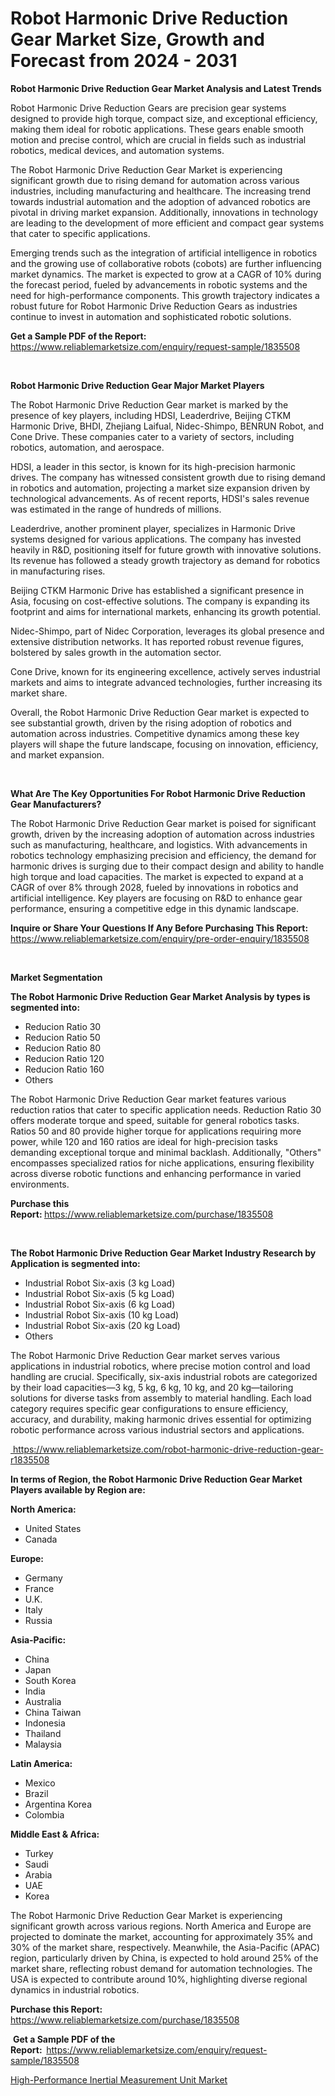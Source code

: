 <p><h1>Robot Harmonic Drive Reduction Gear Market Size, Growth and Forecast from 2024 - 2031</h1></p><p><strong>Robot Harmonic Drive Reduction Gear Market Analysis and Latest Trends</strong></p>
<p><p>Robot Harmonic Drive Reduction Gears are precision gear systems designed to provide high torque, compact size, and exceptional efficiency, making them ideal for robotic applications. These gears enable smooth motion and precise control, which are crucial in fields such as industrial robotics, medical devices, and automation systems. </p><p>The Robot Harmonic Drive Reduction Gear Market is experiencing significant growth due to rising demand for automation across various industries, including manufacturing and healthcare. The increasing trend towards industrial automation and the adoption of advanced robotics are pivotal in driving market expansion. Additionally, innovations in technology are leading to the development of more efficient and compact gear systems that cater to specific applications.</p><p>Emerging trends such as the integration of artificial intelligence in robotics and the growing use of collaborative robots (cobots) are further influencing market dynamics. The market is expected to grow at a CAGR of 10% during the forecast period, fueled by advancements in robotic systems and the need for high-performance components. This growth trajectory indicates a robust future for Robot Harmonic Drive Reduction Gears as industries continue to invest in automation and sophisticated robotic solutions.</p></p>
<p><strong>Get a Sample PDF of the Report:&nbsp;</strong> <a href="https://www.reliablemarketsize.com/enquiry/request-sample/1835508?utm_campaign=1832&utm_medium=2&utm_source=Github&utm_content=ia&utm_term=31122024&utm_id=robot-harmonic-drive-reduction-gear">https://www.reliablemarketsize.com/enquiry/request-sample/1835508</a></p>
<p>&nbsp;</p>
<p><strong>Robot Harmonic Drive Reduction Gear Major Market Players</strong></p>
<p><p>The Robot Harmonic Drive Reduction Gear market is marked by the presence of key players, including HDSI, Leaderdrive, Beijing CTKM Harmonic Drive, BHDI, Zhejiang Laifual, Nidec-Shimpo, BENRUN Robot, and Cone Drive. These companies cater to a variety of sectors, including robotics, automation, and aerospace.</p><p>HDSI, a leader in this sector, is known for its high-precision harmonic drives. The company has witnessed consistent growth due to rising demand in robotics and automation, projecting a market size expansion driven by technological advancements. As of recent reports, HDSI's sales revenue was estimated in the range of hundreds of millions.</p><p>Leaderdrive, another prominent player, specializes in Harmonic Drive systems designed for various applications. The company has invested heavily in R&D, positioning itself for future growth with innovative solutions. Its revenue has followed a steady growth trajectory as demand for robotics in manufacturing rises.</p><p>Beijing CTKM Harmonic Drive has established a significant presence in Asia, focusing on cost-effective solutions. The company is expanding its footprint and aims for international markets, enhancing its growth potential.</p><p>Nidec-Shimpo, part of Nidec Corporation, leverages its global presence and extensive distribution networks. It has reported robust revenue figures, bolstered by sales growth in the automation sector.</p><p>Cone Drive, known for its engineering excellence, actively serves industrial markets and aims to integrate advanced technologies, further increasing its market share.</p><p>Overall, the Robot Harmonic Drive Reduction Gear market is expected to see substantial growth, driven by the rising adoption of robotics and automation across industries. Competitive dynamics among these key players will shape the future landscape, focusing on innovation, efficiency, and market expansion.</p></p>
<p>&nbsp;</p>
<p><strong>What Are The Key Opportunities For Robot Harmonic Drive Reduction Gear Manufacturers?</strong></p>
<p><p>The Robot Harmonic Drive Reduction Gear market is poised for significant growth, driven by the increasing adoption of automation across industries such as manufacturing, healthcare, and logistics. With advancements in robotics technology emphasizing precision and efficiency, the demand for harmonic drives is surging due to their compact design and ability to handle high torque and load capacities. The market is expected to expand at a CAGR of over 8% through 2028, fueled by innovations in robotics and artificial intelligence. Key players are focusing on R&D to enhance gear performance, ensuring a competitive edge in this dynamic landscape.</p></p>
<p><strong>Inquire or Share Your Questions If Any Before Purchasing This Report:</strong> <a href="https://www.reliablemarketsize.com/enquiry/pre-order-enquiry/1835508?utm_campaign=1832&utm_medium=2&utm_source=Github&utm_content=ia&utm_term=31122024&utm_id=robot-harmonic-drive-reduction-gear">https://www.reliablemarketsize.com/enquiry/pre-order-enquiry/1835508</a></p>
<p>&nbsp;</p>
<p><strong>Market Segmentation</strong></p>
<p><strong>The Robot Harmonic Drive Reduction Gear Market Analysis by types is segmented into:</strong></p>
<p><ul><li>Reducion Ratio 30</li><li>Reducion Ratio 50</li><li>Reducion Ratio 80</li><li>Reducion Ratio 120</li><li>Reducion Ratio 160</li><li>Others</li></ul></p>
<p><p>The Robot Harmonic Drive Reduction Gear market features various reduction ratios that cater to specific application needs. Reduction Ratio 30 offers moderate torque and speed, suitable for general robotics tasks. Ratios 50 and 80 provide higher torque for applications requiring more power, while 120 and 160 ratios are ideal for high-precision tasks demanding exceptional torque and minimal backlash. Additionally, "Others" encompasses specialized ratios for niche applications, ensuring flexibility across diverse robotic functions and enhancing performance in varied environments.</p></p>
<p><strong>Purchase this Report:&nbsp;</strong><a href="https://www.reliablemarketsize.com/purchase/1835508?utm_campaign=1832&utm_medium=2&utm_source=Github&utm_content=ia&utm_term=31122024&utm_id=robot-harmonic-drive-reduction-gear">https://www.reliablemarketsize.com/purchase/1835508</a></p>
<p>&nbsp;</p>
<p><strong>The Robot Harmonic Drive Reduction Gear Market Industry Research by Application is segmented into:</strong></p>
<p><ul><li>Industrial Robot Six-axis (3 kg Load)</li><li>Industrial Robot Six-axis (5 kg Load)</li><li>Industrial Robot Six-axis (6 kg Load)</li><li>Industrial Robot Six-axis (10 kg Load)</li><li>Industrial Robot Six-axis (20 kg Load)</li><li>Others</li></ul></p>
<p><p>The Robot Harmonic Drive Reduction Gear market serves various applications in industrial robotics, where precise motion control and load handling are crucial. Specifically, six-axis industrial robots are categorized by their load capacities—3 kg, 5 kg, 6 kg, 10 kg, and 20 kg—tailoring solutions for diverse tasks from assembly to material handling. Each load category requires specific gear configurations to ensure efficiency, accuracy, and durability, making harmonic drives essential for optimizing robotic performance across various industrial sectors and applications.</p></p>
<p><a href="https://www.reliablemarketsize.com/robot-harmonic-drive-reduction-gear-r1835508?utm_campaign=1832&utm_medium=2&utm_source=Github&utm_content=ia&utm_term=31122024&utm_id=robot-harmonic-drive-reduction-gear">&nbsp;https://www.reliablemarketsize.com/robot-harmonic-drive-reduction-gear-r1835508</a></p>
<p><strong>In terms of Region, the Robot Harmonic Drive Reduction Gear Market Players available by Region are:</strong></p>
<p>
    <p> <strong> North America: </strong>
        <ul>
            <li>United States</li>
            <li>Canada</li>
        </ul>
        </p> 
    <p> <strong> Europe: </strong>
        <ul>
            <li>Germany</li>
            <li>France</li>
            <li>U.K.</li>
            <li>Italy</li>
            <li>Russia</li>
        </ul>
        </p> 
    <p> <strong> Asia-Pacific: </strong>
        <ul>
            <li>China</li>
            <li>Japan</li>
            <li>South Korea</li>
            <li>India</li>
            <li>Australia</li>
            <li>China Taiwan</li>
            <li>Indonesia</li>
            <li>Thailand</li>
            <li>Malaysia</li>
        </ul>
        </p> 
    <p> <strong> Latin America: </strong>
        <ul>
            <li>Mexico</li>
            <li>Brazil</li>
            <li>Argentina Korea</li>
            <li>Colombia</li>
        </ul>
        </p> 
    <p> <strong> Middle East & Africa: </strong>
        <ul>
            <li>Turkey</li>
            <li>Saudi</li>
            <li>Arabia</li>
            <li>UAE</li>
            <li>Korea</li>
        </ul>
    </p>
    </p>
<p><p>The Robot Harmonic Drive Reduction Gear Market is experiencing significant growth across various regions. North America and Europe are projected to dominate the market, accounting for approximately 35% and 30% of the market share, respectively. Meanwhile, the Asia-Pacific (APAC) region, particularly driven by China, is expected to hold around 25% of the market share, reflecting robust demand for automation technologies. The USA is expected to contribute around 10%, highlighting diverse regional dynamics in industrial robotics.</p></p>
<p><strong>Purchase this Report: </strong><a href="https://www.reliablemarketsize.com/purchase/1835508?utm_campaign=1832&utm_medium=2&utm_source=Github&utm_content=ia&utm_term=31122024&utm_id=robot-harmonic-drive-reduction-gear">https://www.reliablemarketsize.com/purchase/1835508</a></p>
<p>&nbsp;<strong>Get a Sample PDF of the Report:&nbsp;&nbsp;</strong><a href="https://www.reliablemarketsize.com/enquiry/request-sample/1835508?utm_campaign=1832&utm_medium=2&utm_source=Github&utm_content=ia&utm_term=31122024&utm_id=robot-harmonic-drive-reduction-gear">https://www.reliablemarketsize.com/enquiry/request-sample/1835508</a></p>
<p><strong></strong></p>
<p><p><a href="https://github.com/AKSHATREPORTPRIME/Market-Research-Report-List-6/blob/main/high-performance-inertial-measurement-unit-market.md?utm_campaign=1832&utm_medium=2&utm_source=Github&utm_content=ia&utm_term=31122024&utm_id=robot-harmonic-drive-reduction-gear">High-Performance Inertial Measurement Unit Market</a></p></p>